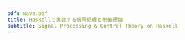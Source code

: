 ```yaml
---
pdf: wave.pdf
title: Haskellで実装する信号処理と制御理論
subtitle: Signal Processing & Control Theory on Haskell
---
```

